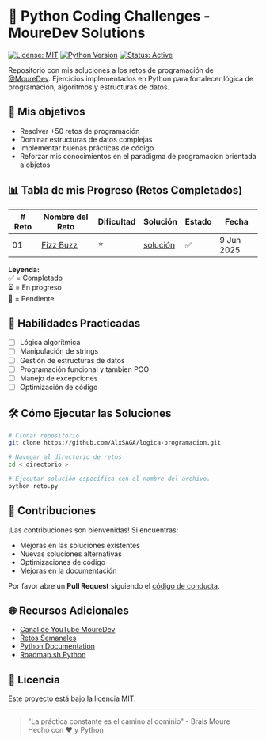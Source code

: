 
# 🐍 Python Coding Challenges - MoureDev Solutions

[![License: MIT](https://img.shields.io/badge/License-MIT-yellow.svg)](https://opensource.org/licenses/MIT)
[![Python Version](https://img.shields.io/badge/Python-3.10%2B-blue.svg)](https://python.org)
[![Status: Active](https://img.shields.io/badge/Status-Active-brightgreen.svg)](https://github.com/tuusuario/repositorio/commits/main)

Repositorio con mis soluciones a los retos de programación de [@MoureDev](https://github.com/MoureDev). 
Ejercicios implementados en Python para fortalecer lógica de programación, algoritmos y estructuras de datos.

## 🚀 Mis objetivos
- Resolver +50 retos de programación
- Dominar estructuras de datos complejas
- Implementar buenas prácticas de código
- Reforzar mis conocimientos en el paradigma de programacion orientada a objetos

## 📊 Tabla de mis Progreso (Retos Completados)

| # Reto | Nombre del Reto                                            | Dificultad | Solución                                                        | Estado | Fecha      |
| ------ | ---------------------------------------------------------- | ---------- | --------------------------------------------------------------- | ------ | ---------- |
| 01     | [Fizz Buzz](https://retosdeprogramacion.com/semanales2023) | ⭐          | [solución](01-retosProgramacion/01-Facil/01-fizzbuzz/README.md) | ✅      | 9 Jun 2025 |

**Leyenda:**  
✅ = Completado  
⏳ = En progreso  
🔴 = Pendiente

## 🧠 Habilidades Practicadas
- [ ] Lógica algorítmica
- [ ] Manipulación de strings
- [ ] Gestión de estructuras de datos 
- [ ] Programación funcional y tambien POO
- [ ] Manejo de excepciones
- [ ] Optimización de código

## 🛠️ Cómo Ejecutar las Soluciones
```bash
# Clonar repositorio
git clone https://github.com/AlxSAGA/logica-programacion.git

# Navegar al directorio de retos
cd < directorio >

# Ejecutar solución específica con el nombre del archivo.
python reto.py
```

## 🤝 Contribuciones
¡Las contribuciones son bienvenidas! Si encuentras:
- Mejoras en las soluciones existentes
- Nuevas soluciones alternativas
- Optimizaciones de código
- Mejoras en la documentación

Por favor abre un **Pull Request** siguiendo el [código de conducta](CODE_OF_CONDUCT.md).

## 🌐 Recursos Adicionales
- [Canal de YouTube MoureDev](https://youtube.com/@mouredev)
- [Retos Semanales](https://retosdeprogramacion.com/semanales2023)
- [Python Documentation](https://docs.python.org/3/)
- [Roadmap.sh Python](https://roadmap.sh/python)

## 📄 Licencia
Este proyecto está bajo la licencia [MIT](LICENSE).

---

> "La práctica constante es el camino al dominio" - Brais Moure  
> Hecho con ❤️ y Python  
